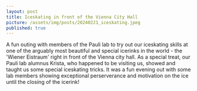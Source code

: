 ```yaml
---
layout: post
title: Iceskating in front of the Vienna City Hall
picture: /assets/img/posts/20240221_iceskating.jpeg
published: true
---
```

A fun outing with members of the Pauli lab to try out our iceskating skills at one of the arguably most beautiful and special icerinks in the world - the 'Wiener Eistraum' right in front of the Vienna city hall.
As a special treat, our Pauli lab alumnus Krista, who happened to be visiting us, showed and taught us some special iceskating tricks. It was a fun evening out with some lab members showing exceptional perserverance and motivation on the ice until the closing of the icerink! 
